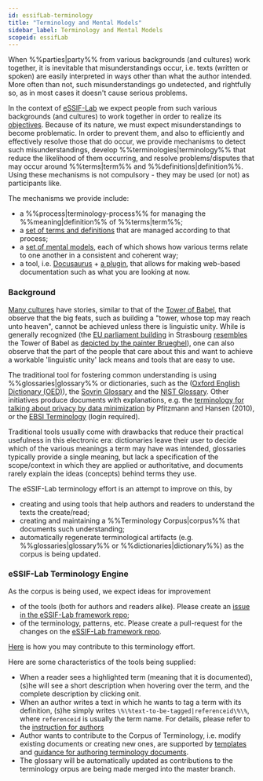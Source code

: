 ```yaml
---
id: essifLab-terminology
title: "Terminology and Mental Models"
sidebar_label: Terminology and Mental Models
scopeid: essifLab
---
```


When %%parties|party%% from various backgrounds (and cultures) work together, it is inevitable that misunderstandings occur, i.e. texts (written or spoken) are easily interpreted in ways other than what the author intended. More often than not, such misunderstandings go undetected, and rightfully so, as in most cases it doesn't cause serious problems.

In the context of [eSSIF-Lab](essifLab) we expect people from such various backgrounds (and cultures) to work together in order to realize its [objectives](essifLab-Objectives). Because of its nature, we must expect misunderstandings to become problematic. In order to prevent them, and also to efficiently and effectively resolve those that do occur, we provide mechanisms to detect such misunderstandings, develop %%terminologies|terminology%% that reduce the likelihood of them occurring, and resolve problems/disputes that may occur around %%terms|term%% and %%definitions|definition%%. Using these mechanisms is not compulsory - they may be used (or not) as participants like.

The mechanisms we provide include:
- a %%process|terminology-process%% for managing the %%meaning|definition%% of %%terms|term%%;
- a [set of terms and definitions](essifLab-glossary) that are managed according to that process;
- a [set of mental models](essifLab-pattern-list), each of which shows how various terms relate to one another in a consistent and coherent way;
- a tool, i.e. [Docusaurus](https://docusaurus.io/) + [a plugin](terminology-plugin-instructions), that allows for making web-based documentation such as what you are looking at now.

### Background

[Many cultures](https://en.wikipedia.org/wiki/Tower_of_Babel#Comparable_myths) have stories, similar to that of the [Tower of Babel](https://en.wikipedia.org/wiki/Tower_of_Babel), that observe that the big feats, such as building a "tower, whose top may reach unto heaven", cannot be achieved unless there is linguistic unity. While is generally recognized (the [EU parliament building](https://images-wixmp-ed30a86b8c4ca887773594c2.wixmp.com/f/e3de7793-c11c-4246-81aa-401be9b09384/d5ttx0w-7bcf343b-2114-46cd-8c30-d722a9725ee9.jpg/v1/fill/w_1054,h_758,q_70,strp/european_union_parliament_02__tower_of_babel__by_nixseraph_d5ttx0w-pre.jpg?token=eyJ0eXAiOiJKV1QiLCJhbGciOiJIUzI1NiJ9.eyJzdWIiOiJ1cm46YXBwOiIsImlzcyI6InVybjphcHA6Iiwib2JqIjpbW3siaGVpZ2h0IjoiPD0xNTk2IiwicGF0aCI6IlwvZlwvZTNkZTc3OTMtYzExYy00MjQ2LTgxYWEtNDAxYmU5YjA5Mzg0XC9kNXR0eDB3LTdiY2YzNDNiLTIxMTQtNDZjZC04YzMwLWQ3MjJhOTcyNWVlOS5qcGciLCJ3aWR0aCI6Ijw9MjIxNyJ9XV0sImF1ZCI6WyJ1cm46c2VydmljZTppbWFnZS5vcGVyYXRpb25zIl19.db-z1OueDUGbAWMhnIbxcDioaFh1zJVlBnUTNAd5y5Y) in Strasbourg [resembles](https://jdreport.com/wp-content/uploads/2014/05/tower-painting-parliament-e14176743284401.jpg.webp) the Tower of Babel as [depicted by the painter Brueghel](https://mattbell.org/wp-content/uploads/Tower-of-Babel-Peter-Breughel.jpg)), one can also observe that the part of the people that care about this and want to achieve a workable 'linguistic unity' lack means and tools that are easy to use.

The traditional tool for fostering common understanding is using %%glossaries|glossary%% or dictionaries, such as the ([Oxford English Dictionary (OED)](https://www.lexico.com/definition/glossary)), the [Sovrin Glossary](https://sovrin.org/library/glossary/) and the [NIST Glossary](https://csrc.nist.gov/glossary). Other initiatives produce documents with explanations, e.g. the [terminology for talking about privacy by data minimization](https://dud.inf.tu-dresden.de/literatur/Anon_Terminology_v0.34.pdf) by Pfitzmann and Hansen (2010), or the [EBSI Terminology](https://ec.europa.eu/cefdigital/wiki/display/EBP/EBSI+Terminology) (login required).

Traditional tools usually come with drawbacks that reduce their practical usefulness in this electronic era: dictionaries leave their user to decide which of the various meanings a term may have was intended, glossaries typically provide a single meaning, but lack a specification of the scope/context in which they are applied or authoritative, and documents rarely explain the ideas (concepts) behind terms they use.

The eSSIF-Lab terminology effort is an attempt to improve on this, by
- creating and using tools that help authors and readers to understand the texts the create/read;
- creating and maintaining a %%Terminology Corpus|corpus%% that documents such understanding;
- automatically regenerate terminological artifacts (e.g. %%glossaries|glossary%% or %%dictionaries|dictionary%%) as the corpus is being updated.

### eSSIF-Lab Terminology Engine

As the corpus is being used, we expect ideas for improvement
- of the tools (both for authors and readers alike). Please create an [issue in the eSSIF-Lab framework repo](https://gitlab.grnet.gr/essif-lab/framework/-/issues);
- of the terminology, patterns, etc. Please create a pull-request for the changes on the [eSSIF-Lab framework repo](https://gitlab.grnet.gr/essif-lab/framework/-/merge_requests).

[Here](terminology-contributions) is how you may contribute to this terminology effort.

Here are some characteristics of the tools being supplied:
- When a reader sees a highlighted term (meaning that it is documented), (s)he will see a short description when hovering over the term, and the complete description by clicking onit.
- When an author writes a text in which he wants to tag a term with its definition, (s)he simply writes `\%\%text-to-be-tagged|referenceid\%\%`, where `referenceid` is usually the term name. For details, please refer to the [instruction for authors](TBD)
- Author wants to contribute to the Corpus of Terminology, i.e. modify existing documents or creating new ones, are supported by [templates](TBD) and [guidance for authoring terminology documents](TBD).
- The glossary will be automatically updated as contributions to the terminology orpus are being made merged into the master branch.
